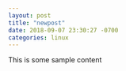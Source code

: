 ```yaml
---
layout: post
title: "newpost"
date: 2018-09-07 23:30:27 -0700
categories: linux
---
```


This is some sample content

